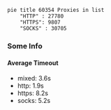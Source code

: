 
```mermaid
pie title 60354 Proxies in list
    "HTTP" : 27780
    "HTTPS": 9807
    "SOCKS" : 30705
```

### Some Info
#### Average Timeout

- mixed: 3.6s
- http: 1.9s
- https: 8.2s
- socks: 5.2s